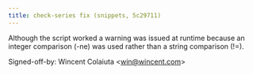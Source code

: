 ```yaml
---
title: check-series fix (snippets, 5c29711)
---
```


Although the script worked a warning was issued at runtime because an integer comparison (-ne) was used rather than a string comparison (!=).

Signed-off-by: Wincent Colaiuta &lt;win@wincent.com&gt;
